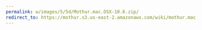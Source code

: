 ```yaml
---
permalink: w/images/5/5d/Mothur.mac.OSX-10.6.zip/
redirect_to: https://mothur.s3.us-east-2.amazonaws.com/wiki/mothur.mac.osx-10.6.zip
---
```


